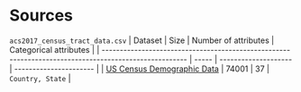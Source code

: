 # Sources 

`acs2017_census_tract_data.csv`
| Dataset                                                                                               | Size  | Number of attributes | Categorical attributes |
| ----------------------------------------------------------------------------------------------------- | ----- | -------------------- | ---------------------- |
| [US Census Demographic Data](https://www.kaggle.com/datasets/muonneutrino/us-census-demographic-data) | 74001 | 37                   | `Country, State`       |
